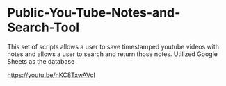 # Public-You-Tube-Notes-and-Search-Tool
This set of scripts allows a user to save timestamped youtube videos with notes and allows a user to search and return those notes. Utilized Google Sheets as the database

https://youtu.be/nKC8TxwAVcI
